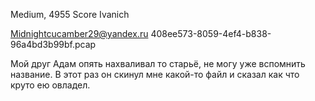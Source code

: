 Medium, 4955 Score
Ivanich

Midnightcucamber29@yandex.ru
408ee573-8059-4ef4-b838-96a4bd3b99bf.pcap

Мой друг Адам опять нахваливал то старьё, не могу уже вспомнить название. В этот раз он скинул мне какой-то файл и сказал как что круто ею овладел.
